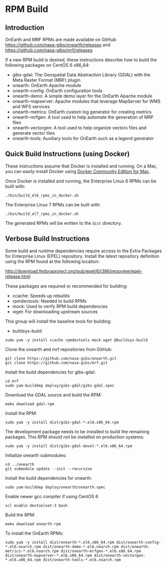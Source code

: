 # RPM Build

## Introduction

OnEarth and MRF RPMs are made available on GitHub: https://github.com/nasa-gibs/onearth/releases and https://github.com/nasa-gibs/mrf/releases

If a new RPM build is desired, these instructions describe how to build the following packages on CentOS 6 x86_64:

* gibs-gdal: The Geospatial Data Abstraction Library (GDAL) with the Meta Raster Format (MRF) plugin.
* onearth: OnEarth Apache module
* onearth-config: OnEarth configuration tools
* onearth-demo: A simple demo layer for the OnEarth Apache module
* onearth-mapserver: Apache modules that leverage MapServer for WMS and WFS services
* onearth-metrics: OnEarth custom log generator for creating metrics
* onearth-mrfgen: A tool used to help automate the generation of MRF files
* onearth-vectorgen: A tool used to help organize vectors files and generate vector tiles
* onearth-tools: Auxiliary tools for OnEarth such as a legend generator

## Quick Build Instructions (using Docker)

These instructions assume that Docker is installed and running.  On a Mac, you
can easily install Docker using [Docker Community Edition for Mac](https://store.docker.com/editions/community/docker-ce-desktop-mac).

Once Docker is installed and running, the Enterprise Linux 6 RPMs can be built with:

```
./bin/build_el6_rpms_in_docker.sh
```

The Enterprise Linux 7 RPMs can be built with:

```
./bin/build_el7_rpms_in_docker.sh
```

The generated RPMs will be written to the `dist` directory.

## Verbose Build Instructions

Some build and runtime dependencies require access to the Extra Packages for Enterprise Linux (EPEL) repository. Install the latest repository definition using the RPM found at the following location:

http://download.fedoraproject.org/pub/epel/6/i386/repoview/epel-release.html

These packages are required or recommended for building:

* ccache: Speeds up rebuilds
* rpmdevtools: Needed to build RPMs
* mock: Used to verify RPM build dependencies
* wget: For downloading upstream sources

This group will install the baseline tools for building:

* buildsys-build

```Shell
sudo yum -y install ccache rpmdevtools mock wget @buildsys-build
```

Clone the onearth and mrf repositories from GitHub:

```Shell
git clone https://github.com/nasa-gibs/onearth.git
git clone https://github.com/nasa-gibs/mrf.git
```

Install the build dependencies for gibs-gdal:

```Shell
cd mrf
sudo yum-builddep deploy/gibs-gdal/gibs-gdal.spec
```

Download the GDAL source and build the RPM:

```Shell
make download gdal-rpm
```

Install the RPM:

```Shell
sudo yum -y install dist/gibs-gdal-*.el6.x86_64.rpm
```

The development package needs to be installed to build the remaining packages. This RPM should not be installed on production systems:

```Shell
sudo yum -y install dist/gibs-gdal-devel-*.el6.x86_64.rpm
```

Initialize onearth submodules:

```Shell
cd ../onearth
git submodule update --init --recursive
```

Install the build dependencies for onearth:

```Shell
sudo yum-builddep deploy/onearth/onearth.spec
```

Enable newer gcc compiler if using CentOS 6

```Shell
scl enable devtoolset-3 bash
```

Build the RPM:

```Shell
make download onearth-rpm
```

To install the OnEarth RPMs:

```Shell
sudo yum -y install dist/onearth-*.el6.x86_64.rpm dist/onearth-config-*.el6.noarch.rpm dist/onearth-demo-*.el6.noarch.rpm dist/onearth-metrics-*.el6.noarch.rpm dist/onearth-mrfgen-*.el6.x86_64.rpm dist/onearth-mapserver-*.el6.x86_64.rpm dist/onearth-vectorgen-*.el6.x86_64.rpm dist/onearth-tools-*.el6.noarch.rpm
```
